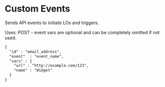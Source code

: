 # Custom Events
Sends API events to initiate LOs and triggers.

Uses: POST - event
vars are optional and can be completely omitted if not used.
``` handlebars
{
  "id" : "email_address",
  "event"  : "event_name",
  "vars" : {
    "url" : "http://example.com/123",
    "name" : "Widget"
  }
}
```